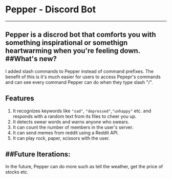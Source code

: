 # Pepper - Discord Bot 
---
Pepper is a discrod bot that comforts you with something inspirational or somethign heartwarming when you're feeling down. 
##What's new?
---
I added slash commands to Pepper instead of command prefixes. The benefit of this is it's much easier for users to access Pepepr's commands and can see every command Pepper can do when they type slash "/".
## Features
1. It recognizes keywords like `"sad"`, `"depressed"`,`"unhappy"` etc. and responds with a random text from its files to cheer you up.
2. It detects swear words and warns anyone who swears.
3. It can count the number of members in the user's server.
4. It can send memes from reddit using a Reddit API.
5. It can play rock, paper, scissors with the user.

##Future Iterations:
---
In the future, Pepper can do more such as tell the weather, get the price of stocks etc.

